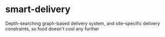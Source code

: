 # smart-delivery
Depth-searching graph-based delivery system, and site-specific delivery constraints, so food doesn't cool any further
